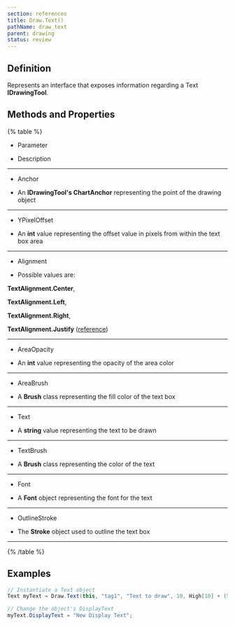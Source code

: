 ```yaml
---
section: references
title: Draw.Text()
pathName: draw_text
parent: drawing
status: review
---
```


## Definition

Represents an interface that exposes information regarding a Text **IDrawingTool**.

## Methods and Properties

{% table %}

* Parameter

* Description

---

* Anchor

* An **IDrawingTool's ChartAnchor** representing the point of the drawing object

---

* YPixelOffset

* An **int** value representing the offset value in pixels from within the text box area

---

* Alignment

* Possible values are:

**TextAlignment.Center**,

**TextAlignment.Left**,

**TextAlignment.Right**,

**TextAlignment.Justify** ([reference](https://msdn.microsoft.com/en-us/library/system.windows.textalignment(v=vs.110).aspx))

---

* AreaOpacity

* An **int** value representing the opacity of the area color

---

* AreaBrush

* A **Brush** class representing the fill color of the text box

---

* Text

* A **string** value representing the text to be drawn

---

* TextBrush

* A **Brush** class representing the color of the text

---

* Font

* A **Font** object representing the font for the text

---

* OutlineStroke

* The **Stroke** object used to outline the text box

---

{% /table %}

## Examples

```csharp
// Instantiate a Text object
Text myText = Draw.Text(this, "tag1", "Text to draw", 10, High[10] + (5 * TickSize), Brushes.Black);

// Change the object's DisplayText
myText.DisplayText = "New Display Text";
```

